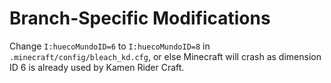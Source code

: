 # Branch-Specific Modifications

Change `I:huecoMundoID=6` to `I:huecoMundoID=8` in `.minecraft/config/bleach_kd.cfg`, or else Minecraft will crash as dimension ID 6 is already used by Kamen Rider Craft.
